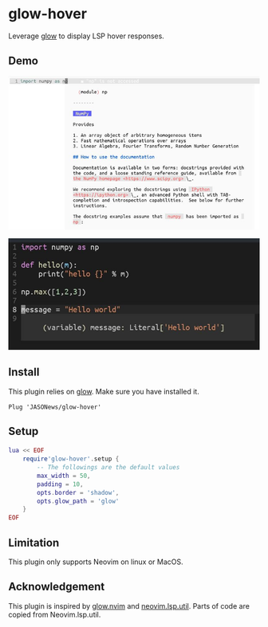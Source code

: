 # glow-hover
Leverage [glow](https://github.com/charmbracelet/glow) to display LSP hover responses.

## Demo
![demo1](./imgs/demo1.jpg)

![demo2](./imgs/demo2.jpg)

## Install
This plugin relies on [glow](https://github.com/charmbracelet/glow). Make sure you have installed it.
```vim
Plug 'JASONews/glow-hover'
```

## Setup
```lua
lua << EOF
    require'glow-hover'.setup {
        -- The followings are the default values
        max_width = 50,
        padding = 10,
        opts.border = 'shadow',
        opts.glow_path = 'glow'
    }
EOF
```

## Limitation
This plugin only supports Neovim on linux or MacOS.

## Acknowledgement
This plugin is inspired by [glow.nvim](https://github.com/ellisonleao/glow.nvim)
 and [neovim.lsp.util](https://github.com/neovim/neovim/blob/master/runtime/lua/vim/lsp/util.lua).
 Parts of code are copied from Neovim.lsp.util.
